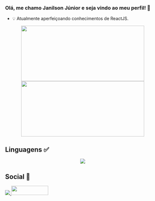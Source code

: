 ### Olá, me chamo Janilson Júnior e seja vindo ao meu perfil! 🖖

- 💡 Atualmente aperfeiçoando conhecimentos de ReactJS.

<div align="center">
  <img height="180em" width="400em" src="https://github-readme-stats.vercel.app/api?username=janilsonj&show_icons=true&theme=dracula&include_all_commits=true&count_private=true"/>
  <img height="180em" width="400em" src="https://github-readme-stats.vercel.app/api/top-langs/?username=janilsonj&layout=compact&langs_count=7&theme=dracula"/>
</div>

## Linguagens ✅
<p align="center">
  <a href="https://skillicons.dev">
    <img src="https://skillicons.dev/icons?i=cpp,js,html,css,react,git,postgres" />
  </a>
</p>
  
## Social 👀
 
<div> 
  <a href="https://www.linkedin.com/in/janilson-junior/" target="_blank">
    <img src="https://img.shields.io/badge/-LinkedIn-%230077B5?style=for-the-badge&logo=linkedin&logoColor=white" target="_blank">
  </a> 
   
  <a href="https://www.beecrowd.com.br/judge/pt/profile/669247" target="_blank" >
    <img height="30em" width="120em" src= "https://camo.githubusercontent.com/ba5e98a649a337fb3e9592310ef605262750ff7940c14cef6f20e30f56c14b1a/68747470733a2f2f7777772e62656563726f77642e636f6d2e62722f686f6d652f77702d636f6e74656e742f75706c6f6164732f323032312f30382f62656563726f77645f5f6e6567617469766f486f722d76617a61646f2d736d616c6c2d504e472d31303234783234362e706e67" >
  </a> 
</div>
